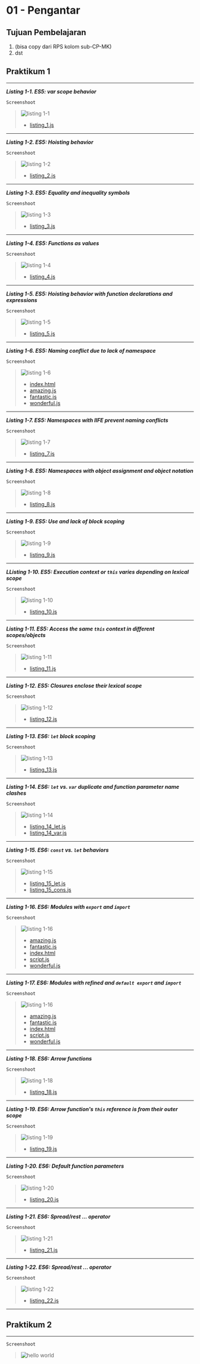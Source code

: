 # 01 - Pengantar

## Tujuan Pembelajaran

1. (bisa copy dari RPS kolom sub-CP-MK)
2. dst

## Praktikum 1
***
***Listing 1-1. ES5: var scope behavior***

`Screenshoot`
>![listing 1-1](img/praktikum1/1-1.png)
>* [listing_1.js](../../src/01_pengantar/praktikum1/listing1/listing_1.js)
---

***Listing 1-2. ES5: Hoisting behavior***

`Screenshoot`
>![listing 1-2](img/praktikum1/1-2.png)
>* [listing_2.js](../../src/01_pengantar/praktikum1/listing2/listing_2.js)
---

***Listing 1-3. ES5: Equality and inequality symbols***

`Screenshoot`
>![listing 1-3](img/praktikum1/1-3.png)
>* [listing_3.js](../../src/01_pengantar/praktikum1/listing3/listing_3.js)
---

***Listing 1-4. ES5: Functions as values***

`Screenshoot`
>![listing 1-4](img/praktikum1/1-4.png)
>* [listing_4.js](../../src/01_pengantar/praktikum1/listing4/listing_4.js)
---

***Listing 1-5. ES5: Hoisting behavior with function declarations and expressions***

`Screenshoot`
>![listing 1-5](img/praktikum1/1-5.png)
>* [listing_5.js](../../src/01_pengantar/praktikum1/listing5/listing_5.js)
---

***Listing 1-6. ES5: Naming conflict due to lack of namespace***

`Screenshoot`
>![listing 1-6](img/praktikum1/1-6.png)
>* [index.html](../../src/01_pengantar/praktikum1/listing6/index.html)
>* [amazing.js](../../src/01_pengantar/praktikum1/listing6/amazing.js)
>* [fantastic.js](../../src/01_pengantar/praktikum1/listing6/fantastic.js)
>* [wonderful.js](../../src/01_pengantar/praktikum1/listing6/wonderful.js)
---

***Listing 1-7. ES5: Namespaces with IIFE prevent naming conflicts***

`Screenshoot`
>![listing 1-7](img/praktikum1/1-7.png)
>* [listing_7.js](../../src/01_pengantar/praktikum1/listing7/listing_7.js)
---

***Listing 1-8. ES5: Namespaces with object assignment and object notation***

`Screenshoot`
>![listing 1-8](img/praktikum1/1-8.png)
>* [listing_8.js](../../src/01_pengantar/praktikum1/listing8/listing_8.js)
---

***Listing 1-9. ES5: Use and lack of block scoping***

`Screenshoot`
>![listing 1-9](img/praktikum1/1-9.png)
>* [listing_9.js](../../src/01_pengantar/praktikum1/listing9/listing_9.js)
---
***LListing 1-10. ES5: Execution context or `this` varies depending on lexical scope***

`Screenshoot`
>![listing 1-10](img/praktikum1/1-10.png)
>* [listing_10.js](../../src/01_pengantar/praktikum1/listing10/listing_10.js)
---

***Listing 1-11. ES5: Access the same `this` context in different scopes/objects***

`Screenshoot`
>![listing 1-11](img/praktikum1/1-11.png)
>* [listing_11.js](../../src/01_pengantar/praktikum1/listing11/listing_11.js)
---

***Listing 1-12. ES5: Closures enclose their lexical scope***

`Screenshoot`
>![listing 1-12](img/praktikum1/1-12.png)
>* [listing_12.js](../../src/01_pengantar/praktikum1/listing12/listing_12.js)
---

***Listing 1-13. ES6: `let` block scoping***

`Screenshoot`
>![listing 1-13](img/praktikum1/1-13.png)
>* [listing_13.js](../../src/01_pengantar/praktikum1/listing13/listing_13.js)
---

***Listing 1-14. ES6: `let` vs. `var` duplicate and function parameter name clashes***

`Screenshoot`
>![listing 1-14](img/praktikum1/1-14.png)
>* [listing_14_let.js](../../src/01_pengantar/praktikum1/listing14/listing_14_let.js)
>* [listing_14_var.js](../../src/01_pengantar/praktikum1/listing14/listing_14_var.js)
---

***Listing 1-15. ES6: `const` vs. `let` behaviors***

`Screenshoot`
>![listing 1-15](img/praktikum1/1-15.png)
>* [listing_15_let.js](../../src/01_pengantar/praktikum1/listing15/listing_15_let.js)
>* [listing_15_cons.js](../../src/01_pengantar/praktikum1/listing15/listing_15_cons.js)
---
***Listing 1-16. ES6: Modules with `export` and `import`***

`Screenshoot`
>![listing 1-16](img/praktikum1/1-16.png)
>* [amazing.js](../../src/01_pengantar/praktikum1/listing16/amazing.js)
>* [fantastic.js](../../src/01_pengantar/praktikum1/listing16/fantastic.js)
>* [index.html](../../src/01_pengantar/praktikum1/listing16/index.html)
>* [script.js](../../src/01_pengantar/praktikum1/listing16/script.js)
>* [wonderful.js](../../src/01_pengantar/praktikum1/listing16/wonderful.js)
---
***Listing 1-17. ES6: Modules with refined  and `default export` and `import`***

`Screenshoot`
>![listing 1-16](img/praktikum1/1-16.png)
>* [amazing.js](../../src/01_pengantar/praktikum1/listing17/amazing.js)
>* [fantastic.js](../../src/01_pengantar/praktikum1/listing17/fantastic.js)
>* [index.html](../../src/01_pengantar/praktikum1/listing17/index.html)
>* [script.js](../../src/01_pengantar/praktikum1/listing17/script.js)
>* [wonderful.js](../../src/01_pengantar/praktikum1/listing17/wonderful.js)
---

***Listing 1-18. ES6: Arrow functions***

`Screenshoot`
>![listing 1-18](img/praktikum1/1-18.png)
>* [listing_18.js](../../src/01_pengantar/praktikum1/listing18/listing_18.js)
---

***Listing 1-19. ES6: Arrow function's `this` reference is from their outer scope***

`Screenshoot`
>![listing 1-19](img/praktikum1/1-19.png)
>* [listing_19.js](../../src/01_pengantar/praktikum1/listing19/listing_19.js)
---

***Listing 1-20. ES6: Default function parameters***

`Screenshoot`
>![listing 1-20](img/praktikum1/1-20.png)
>* [listing_20.js](../../src/01_pengantar/praktikum1/listing20/listing_20.js)
---

***Listing 1-21. ES6: Spread/rest ... operator***

`Screenshoot`
>![listing 1-21](img/praktikum1/1-21.png)
>* [listing_21.js](../../src/01_pengantar/praktikum1/listing21/listing_21.js)
---

***Listing 1-22. ES6: Spread/rest ... operator***

`Screenshoot`
>![listing 1-22](img/praktikum1/1-22.png)
>* [listing_22.js](../../src/01_pengantar/praktikum1/listing22/listing_22.js)
---

## Praktikum 2
***
`Screenshoot`
>![hello world](img/praktikum2/helloworld.png)